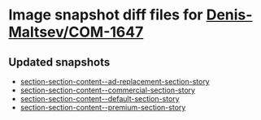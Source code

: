 # Image snapshot diff files for [Denis-Maltsev/COM-1647](https://github.com/brightsitesconsulting/indy-pwamp/pull/2418)

## Updated snapshots
- [section-section-content--ad-replacement-section-story](./section-section-content--ad-replacement-section-story)
- [section-section-content--commercial-section-story](./section-section-content--commercial-section-story)
- [section-section-content--default-section-story](./section-section-content--default-section-story)
- [section-section-content--premium-section-story](./section-section-content--premium-section-story)
